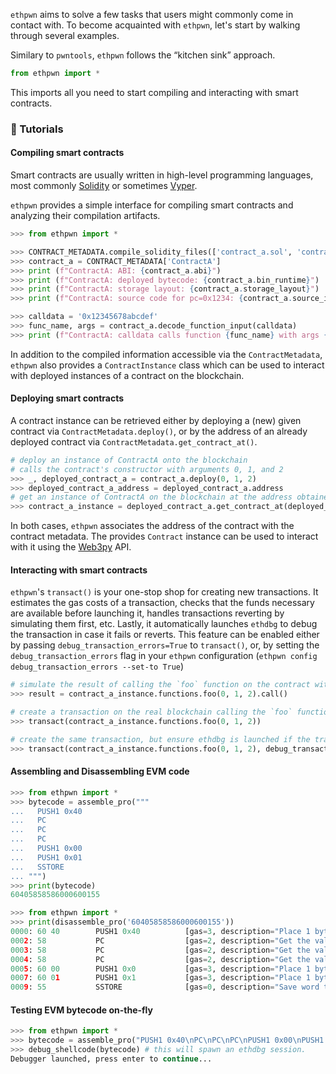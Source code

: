 
`ethpwn` aims to solve a few tasks that users might commonly come in contact with.
To become acquainted with `ethpwn`, let's start by walking through several examples.

Similary to `pwntools`, `ethpwn` follows the “kitchen sink” approach.

```python
from ethpwn import *
```

This imports all you need to start compiling and interacting with smart contracts.

### 🐥 Tutorials

#### Compiling smart contracts

Smart contracts are usually written in high-level programming languages, most commonly [Solidity](https://soliditylang.org/) or sometimes [Vyper](https://vyper.readthedocs.io/en/stable/).

`ethpwn` provides a simple interface for compiling smart contracts and analyzing their compilation artifacts.

```python
>>> from ethpwn import *

>>> CONTRACT_METADATA.compile_solidity_files(['contract_a.sol', 'contract_b.sol'])
>>> contract_a = CONTRACT_METADATA['ContractA']
>>> print (f"ContractA: ABI: {contract_a.abi}")
>>> print (f"ContractA: deployed bytecode: {contract_a.bin_runtime}")
>>> print (f"ContractA: storage layout: {contract_a.storage_layout}")
>>> print (f"ContractA: source code for pc=0x1234: {contract_a.source_info_for_pc(0x1234)}")

>>> calldata = '0x12345678abcdef'
>>> func_name, args = contract_a.decode_function_input(calldata)
>>> print (f"ContractA: calldata calls function {func_name} with args {args}")
```

In addition to the compiled information accessible via the `ContractMetadata`, `ethpwn` also provides a `ContractInstance` class which can be used to interact with deployed instances of a contract on the blockchain.

#### Deploying smart contracts

A contract instance can be retrieved either by deploying a (new) given contract via `ContractMetadata.deploy()`, or by the address of an already deployed contract via `ContractMetadata.get_contract_at()`.

```python
# deploy an instance of ContractA onto the blockchain
# calls the contract's constructor with arguments 0, 1, and 2
>>> _, deployed_contract_a = contract_a.deploy(0, 1, 2)
>>> deployed_contract_a_address = deployed_contract_a.address
# get an instance of ContractA on the blockchain at the address obtained at the step before
>>> contract_a_instance = deployed_contract_a.get_contract_at(deployed_contract_a_address)
```

In both cases, `ethpwn` associates the address of the contract with the contract metadata. 
The provides `Contract` instance can be used to interact with it using the [Web3py](https://web3py.readthedocs.io/en/stable/) API.

#### Interacting with smart contracts

`ethpwn`'s `transact()` is your one-stop shop for creating new transactions.
It estimates the gas costs of a transaction, checks that the funds necessary are available before launching it,
handles transactions reverting by simulating them first, etc.
Lastly, it automatically launches `ethdbg` to debug the transaction in case it fails or reverts. This feature can be enabled either by passing `debug_transaction_errors=True` to `transact()`, or, by setting the `debug_transaction_errors` flag in your `ethpwn` configuration (`ethpwn config debug_transaction_errors --set-to True`)

```python
# simulate the result of calling the `foo` function on the contract with arguments 0, 1, and 2
>>> result = contract_a_instance.functions.foo(0, 1, 2).call()

# create a transaction on the real blockchain calling the `foo` function on the contract with arguments 0, 1, and 2
>>> transact(contract_a_instance.functions.foo(0, 1, 2))

# create the same transaction, but ensure ethdbg is launched if the transaction fails or reverts
>>> transact(contract_a_instance.functions.foo(0, 1, 2), debug_transaction_errors=True)
```

#### Assembling and Disassembling EVM code

```python
>>> from ethpwn import *
>>> bytecode = assemble_pro("""
...   PUSH1 0x40
...   PC
...   PC
...   PC
...   PUSH1 0x00
...   PUSH1 0x01
...   SSTORE
... """)
>>> print(bytecode)
60405858586000600155
```

```python
>>> from ethpwn import *
>>> print(disassemble_pro('60405858586000600155'))
0000: 60 40        PUSH1 0x40          [gas=3, description="Place 1 byte item on stack."]
0002: 58           PC                  [gas=2, description="Get the value of the program counter prior to the increment."]
0003: 58           PC                  [gas=2, description="Get the value of the program counter prior to the increment."]
0004: 58           PC                  [gas=2, description="Get the value of the program counter prior to the increment."]
0005: 60 00        PUSH1 0x0           [gas=3, description="Place 1 byte item on stack."]
0007: 60 01        PUSH1 0x1           [gas=3, description="Place 1 byte item on stack."]
0009: 55           SSTORE              [gas=0, description="Save word to storage."]
```


#### Testing EVM bytecode on-the-fly

```python
>>> from ethpwn import *
>>> bytecode = assemble_pro("PUSH1 0x40\nPC\nPC\nPC\nPUSH1 0x00\nPUSH1 0x01\nSSTORE\n")
>>> debug_shellcode(bytecode) # this will spawn an ethdbg session.
Debugger launched, press enter to continue...
```
